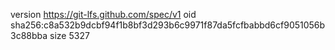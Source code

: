 version https://git-lfs.github.com/spec/v1
oid sha256:c8a532b9dcbf94f1b8bf3d293b6c9971f87da5fcfbabbd6cf9051056b3c88bba
size 5327
